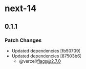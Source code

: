 # next-14

## 0.1.1

### Patch Changes

- Updated dependencies [fb50709]
- Updated dependencies [87503b6]
  - @vercel/flags@2.7.0
